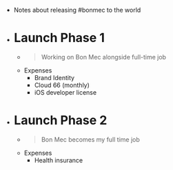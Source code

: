 - Notes about releasing #bonmec to the world
- # Launch Phase 1
	- > Working on Bon Mec alongside full-time job
	- Expenses
		- Brand Identity
		- Cloud 66 (monthly)
		- iOS developer license
- # Launch Phase 2
	- > Bon Mec becomes my full time job
	- Expenses
		- Health insurance